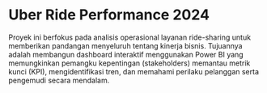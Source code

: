 # Uber Ride Performance 2024
Proyek ini berfokus pada analisis operasional layanan ride-sharing untuk memberikan pandangan menyeluruh tentang kinerja bisnis. Tujuannya adalah membangun dashboard interaktif menggunakan Power BI yang memungkinkan pemangku kepentingan (stakeholders) memantau metrik kunci (KPI), mengidentifikasi tren, dan memahami perilaku pelanggan serta pengemudi secara mendalam.

